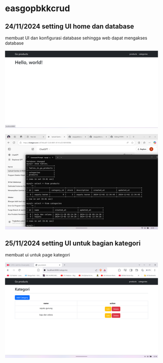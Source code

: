 # easgopbkkcrud
## 24/11/2024 setting UI home dan database
membuat UI dan konfigurasi database sehingga web dapat mengakses database
<br>
<br>
<img src="easpbkkcrud/images/UIWEB.png" alt="Foto Keluarga" width="750"/>
<br>
<br>
<img src="easpbkkcrud/images/alldatabase.png" alt="Foto Keluarga" width="750"/>
## 25/11/2024 setting UI untuk bagian kategori
membuat ui untuk page kategori
<br>
<br>
<img src="easpbkkcrud/images/uikategori.png" alt="Foto Keluarga" width="750"/>

